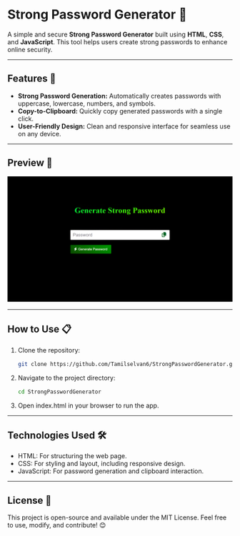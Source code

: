 # Strong Password Generator 🔑  

A simple and secure **Strong Password Generator** built using **HTML**, **CSS**, and **JavaScript**. This tool helps users create strong passwords to enhance online security.  

---

## Features 🚀  

- **Strong Password Generation:** Automatically creates passwords with uppercase, lowercase, numbers, and symbols.  
- **Copy-to-Clipboard:** Quickly copy generated passwords with a single click.  
- **User-Friendly Design:** Clean and responsive interface for seamless use on any device.  

---

## Preview 👀  

![Strong Password Generator Screenshot](screenshot.png)  

---

## How to Use 📋  

1. Clone the repository:  
   ```bash  
   git clone https://github.com/Tamilselvan6/StrongPasswordGenerator.git
   ```
2. Navigate to the project directory:
   ```bash
   cd StrongPasswordGenerator
   ```
3. Open index.html in your browser to run the app.

---
## Technologies Used 🛠️
- HTML: For structuring the web page.
- CSS: For styling and layout, including responsive design.
- JavaScript: For password generation and clipboard interaction.

---

## License 📜
This project is open-source and available under the MIT License. Feel free to use, modify, and contribute! 😊
